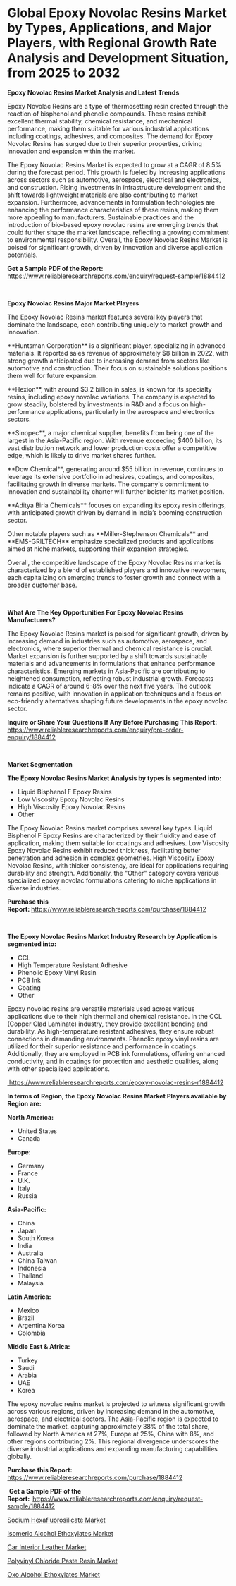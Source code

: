 <p><h1>Global Epoxy Novolac Resins Market by Types, Applications, and Major Players, with Regional Growth Rate Analysis and Development Situation, from 2025 to 2032</h1></p><p><strong>Epoxy Novolac Resins Market Analysis and Latest Trends</strong></p>
<p><p>Epoxy Novolac Resins are a type of thermosetting resin created through the reaction of bisphenol and phenolic compounds. These resins exhibit excellent thermal stability, chemical resistance, and mechanical performance, making them suitable for various industrial applications including coatings, adhesives, and composites. The demand for Epoxy Novolac Resins has surged due to their superior properties, driving innovation and expansion within the market.</p><p>The Epoxy Novolac Resins Market is expected to grow at a CAGR of 8.5% during the forecast period. This growth is fueled by increasing applications across sectors such as automotive, aerospace, electrical and electronics, and construction. Rising investments in infrastructure development and the shift towards lightweight materials are also contributing to market expansion. Furthermore, advancements in formulation technologies are enhancing the performance characteristics of these resins, making them more appealing to manufacturers. Sustainable practices and the introduction of bio-based epoxy novolac resins are emerging trends that could further shape the market landscape, reflecting a growing commitment to environmental responsibility. Overall, the Epoxy Novolac Resins Market is poised for significant growth, driven by innovation and diverse application potentials.</p></p>
<p><strong>Get a Sample PDF of the Report:&nbsp;</strong> <a href="https://www.reliableresearchreports.com/enquiry/request-sample/1884412?utm_campaign=31&utm_medium=2&utm_source=Github&utm_content=ia&utm_term=01042025&utm_id=epoxy-novolac-resins">https://www.reliableresearchreports.com/enquiry/request-sample/1884412</a></p>
<p>&nbsp;</p>
<p><strong>Epoxy Novolac Resins Major Market Players</strong></p>
<p><p>The Epoxy Novolac Resins market features several key players that dominate the landscape, each contributing uniquely to market growth and innovation. </p><p>**Huntsman Corporation** is a significant player, specializing in advanced materials. It reported sales revenue of approximately $8 billion in 2022, with strong growth anticipated due to increasing demand from sectors like automotive and construction. Their focus on sustainable solutions positions them well for future expansion.</p><p>**Hexion**, with around $3.2 billion in sales, is known for its specialty resins, including epoxy novolac variations. The company is expected to grow steadily, bolstered by investments in R&D and a focus on high-performance applications, particularly in the aerospace and electronics sectors.</p><p>**Sinopec**, a major chemical supplier, benefits from being one of the largest in the Asia-Pacific region. With revenue exceeding $400 billion, its vast distribution network and lower production costs offer a competitive edge, which is likely to drive market shares further.</p><p>**Dow Chemical**, generating around $55 billion in revenue, continues to leverage its extensive portfolio in adhesives, coatings, and composites, facilitating growth in diverse markets. The company's commitment to innovation and sustainability charter will further bolster its market position.</p><p>**Aditya Birla Chemicals** focuses on expanding its epoxy resin offerings, with anticipated growth driven by demand in India’s booming construction sector. </p><p>Other notable players such as **Miller-Stephenson Chemicals** and **EMS-GRILTECH** emphasize specialized products and applications aimed at niche markets, supporting their expansion strategies. </p><p>Overall, the competitive landscape of the Epoxy Novolac Resins market is characterized by a blend of established players and innovative newcomers, each capitalizing on emerging trends to foster growth and connect with a broader customer base.</p></p>
<p>&nbsp;</p>
<p><strong>What Are The Key Opportunities For Epoxy Novolac Resins Manufacturers?</strong></p>
<p><p>The Epoxy Novolac Resins market is poised for significant growth, driven by increasing demand in industries such as automotive, aerospace, and electronics, where superior thermal and chemical resistance is crucial. Market expansion is further supported by a shift towards sustainable materials and advancements in formulations that enhance performance characteristics. Emerging markets in Asia-Pacific are contributing to heightened consumption, reflecting robust industrial growth. Forecasts indicate a CAGR of around 6-8% over the next five years. The outlook remains positive, with innovation in application techniques and a focus on eco-friendly alternatives shaping future developments in the epoxy novolac sector.</p></p>
<p><strong>Inquire or Share Your Questions If Any Before Purchasing This Report:</strong> <a href="https://www.reliableresearchreports.com/enquiry/pre-order-enquiry/1884412?utm_campaign=31&utm_medium=2&utm_source=Github&utm_content=ia&utm_term=01042025&utm_id=epoxy-novolac-resins">https://www.reliableresearchreports.com/enquiry/pre-order-enquiry/1884412</a></p>
<p>&nbsp;</p>
<p><strong>Market Segmentation</strong></p>
<p><strong>The Epoxy Novolac Resins Market Analysis by types is segmented into:</strong></p>
<p><ul><li>Liquid Bisphenol F Epoxy Resins</li><li>Low Viscosity Epoxy Novolac Resins</li><li>High Viscosity Epoxy Novolac Resins</li><li>Other</li></ul></p>
<p><p>The Epoxy Novolac Resins market comprises several key types. Liquid Bisphenol F Epoxy Resins are characterized by their fluidity and ease of application, making them suitable for coatings and adhesives. Low Viscosity Epoxy Novolac Resins exhibit reduced thickness, facilitating better penetration and adhesion in complex geometries. High Viscosity Epoxy Novolac Resins, with thicker consistency, are ideal for applications requiring durability and strength. Additionally, the "Other" category covers various specialized epoxy novolac formulations catering to niche applications in diverse industries.</p></p>
<p><strong>Purchase this Report:&nbsp;</strong><a href="https://www.reliableresearchreports.com/purchase/1884412?utm_campaign=31&utm_medium=2&utm_source=Github&utm_content=ia&utm_term=01042025&utm_id=epoxy-novolac-resins">https://www.reliableresearchreports.com/purchase/1884412</a></p>
<p>&nbsp;</p>
<p><strong>The Epoxy Novolac Resins Market Industry Research by Application is segmented into:</strong></p>
<p><ul><li>CCL</li><li>High Temperature Resistant Adhesive</li><li>Phenolic Epoxy Vinyl Resin</li><li>PCB Ink</li><li>Coating</li><li>Other</li></ul></p>
<p><p>Epoxy novolac resins are versatile materials used across various applications due to their high thermal and chemical resistance. In the CCL (Copper Clad Laminate) industry, they provide excellent bonding and durability. As high-temperature resistant adhesives, they ensure robust connections in demanding environments. Phenolic epoxy vinyl resins are utilized for their superior resistance and performance in coatings. Additionally, they are employed in PCB ink formulations, offering enhanced conductivity, and in coatings for protection and aesthetic qualities, along with other specialized applications.</p></p>
<p><a href="https://www.reliableresearchreports.com/epoxy-novolac-resins-r1884412?utm_campaign=31&utm_medium=2&utm_source=Github&utm_content=ia&utm_term=01042025&utm_id=epoxy-novolac-resins">&nbsp;https://www.reliableresearchreports.com/epoxy-novolac-resins-r1884412</a></p>
<p><strong>In terms of Region, the Epoxy Novolac Resins Market Players available by Region are:</strong></p>
<p>
    <p> <strong> North America: </strong>
        <ul>
            <li>United States</li>
            <li>Canada</li>
        </ul>
        </p> 
    <p> <strong> Europe: </strong>
        <ul>
            <li>Germany</li>
            <li>France</li>
            <li>U.K.</li>
            <li>Italy</li>
            <li>Russia</li>
        </ul>
        </p> 
    <p> <strong> Asia-Pacific: </strong>
        <ul>
            <li>China</li>
            <li>Japan</li>
            <li>South Korea</li>
            <li>India</li>
            <li>Australia</li>
            <li>China Taiwan</li>
            <li>Indonesia</li>
            <li>Thailand</li>
            <li>Malaysia</li>
        </ul>
        </p> 
    <p> <strong> Latin America: </strong>
        <ul>
            <li>Mexico</li>
            <li>Brazil</li>
            <li>Argentina Korea</li>
            <li>Colombia</li>
        </ul>
        </p> 
    <p> <strong> Middle East & Africa: </strong>
        <ul>
            <li>Turkey</li>
            <li>Saudi</li>
            <li>Arabia</li>
            <li>UAE</li>
            <li>Korea</li>
        </ul>
    </p>
    </p>
<p><p>The epoxy novolac resins market is projected to witness significant growth across various regions, driven by increasing demand in the automotive, aerospace, and electrical sectors. The Asia-Pacific region is expected to dominate the market, capturing approximately 38% of the total share, followed by North America at 27%, Europe at 25%, China with 8%, and other regions contributing 2%. This regional divergence underscores the diverse industrial applications and expanding manufacturing capabilities globally.</p></p>
<p><strong>Purchase this Report: </strong><a href="https://www.reliableresearchreports.com/purchase/1884412?utm_campaign=31&utm_medium=2&utm_source=Github&utm_content=ia&utm_term=01042025&utm_id=epoxy-novolac-resins">https://www.reliableresearchreports.com/purchase/1884412</a></p>
<p>&nbsp;<strong>Get a Sample PDF of the Report:&nbsp;&nbsp;</strong><a href="https://www.reliableresearchreports.com/enquiry/request-sample/1884412?utm_campaign=31&utm_medium=2&utm_source=Github&utm_content=ia&utm_term=01042025&utm_id=epoxy-novolac-resins">https://www.reliableresearchreports.com/enquiry/request-sample/1884412</a></p>
<p><strong></strong></p>
<p><p><a href="https://github.com/abuegalawixo/Market-Research-Report-List-1/blob/main/sodium-hexafluorosilicate-market.md?utm_campaign=31&utm_medium=2&utm_source=Github&utm_content=ia&utm_term=01042025&utm_id=epoxy-novolac-resins">Sodium Hexafluorosilicate Market</a></p><p><a href="https://github.com/boonegoicks7/Market-Research-Report-List-1/blob/main/isomeric-alcohol-ethoxylates-market.md?utm_campaign=31&utm_medium=2&utm_source=Github&utm_content=ia&utm_term=01042025&utm_id=epoxy-novolac-resins">Isomeric Alcohol Ethoxylates Market</a></p><p><a href="https://github.com/trossdushi7u/Market-Research-Report-List-1/blob/main/car-interior-leather-market.md?utm_campaign=31&utm_medium=2&utm_source=Github&utm_content=ia&utm_term=01042025&utm_id=epoxy-novolac-resins">Car Interior Leather Market</a></p><p><a href="https://github.com/cernkomlkawi/Market-Research-Report-List-1/blob/main/polyvinyl-chloride-paste-resin-market.md?utm_campaign=31&utm_medium=2&utm_source=Github&utm_content=ia&utm_term=01042025&utm_id=epoxy-novolac-resins">Polyvinyl Chloride Paste Resin Market</a></p><p><a href="https://github.com/gavalegeyndt26/Market-Research-Report-List-1/blob/main/oxo-alcohol-ethoxylates-market.md?utm_campaign=31&utm_medium=2&utm_source=Github&utm_content=ia&utm_term=01042025&utm_id=epoxy-novolac-resins">Oxo Alcohol Ethoxylates Market</a></p></p>